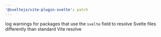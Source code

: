 ```yaml
---
'@sveltejs/vite-plugin-svelte': patch
---
```


log warnings for packages that use the `svelte` field to resolve Svelte files differently than standard Vite resolve
